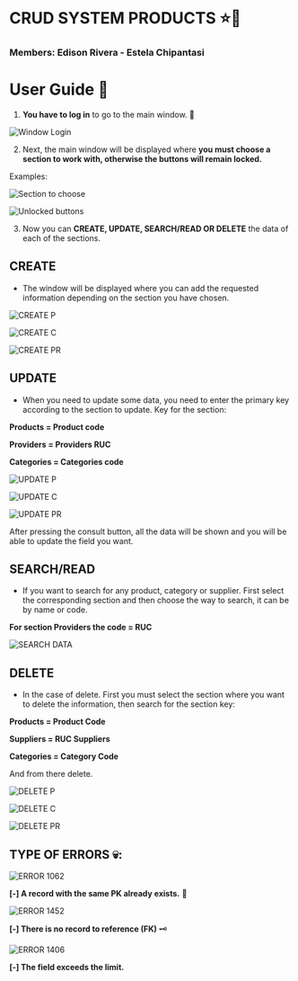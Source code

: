 # CRUD SYSTEM PRODUCTS ⭐📝
### Members: **Edison Rivera** - **Estela Chipantasi**

# **User Guide** 📑

1. **You have to log in** to go to the main window. 🔐
   
![Window Login](assets/window_login.png) 

2. Next, the main window will be displayed where **you must choose a section to work with, otherwise the buttons will remain locked.**

Examples:

![Section to choose](assets/example_one.PNG)

![Unlocked buttons](assets/example_two.PNG)

3. Now you can **CREATE, UPDATE, SEARCH/READ OR DELETE** the data of each of the sections.

## CREATE
* The window will be displayed where you can add the requested information depending on the section you have chosen. 
  
![CREATE P](assets/createP.PNG)

![CREATE C](assets/createC.PNG)

![CREATE PR](assets/createPR.PNG)

## UPDATE

* When you need to update some data, you need to enter the primary key according to the section to update. 
Key for the section:

**Products = Product code**

**Providers = Providers RUC**

**Categories = Categories code**

![UPDATE P](assets/updateP.PNG)

![UPDATE C](assets/updateC.PNG)

![UPDATE PR](assets/updatePR.PNG)

After pressing the consult button, all the data will be shown and you will be able to update the field you want.

## SEARCH/READ

* If you want to search for any product, category or supplier. First select the corresponding section and then choose the way to search, it can be by name or code.
  
**For section Providers the code = RUC**

![SEARCH DATA](assets/read.PNG)

## DELETE

* In the case of delete. First you must select the section where you want to delete the information, then search for the section key:
  
**Products = Product Code**

**Suppliers = RUC Suppliers**

**Categories = Category Code**

And from there delete.

![DELETE P](assets/deleteP.PNG)

![DELETE C](assets/deleteC.PNG)

![DELETE PR](assets/deletePR.PNG)

## **TYPE OF ERRORS 💀:**
![ERROR 1062](assets/error62.PNG)
   
**[-] A record with the same PK already exists.** 🔑
   
![ERROR 1452](assets/error52.PNG)

**[-] There is no record to reference (FK)** 🗝
   
![ERROR 1406](assets/error06.PNG)

**[-] The field exceeds the limit.**
